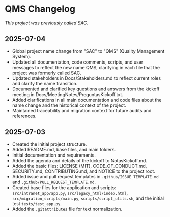 # QMS Changelog

_This project was previously called SAC._

## 2025-07-04

- Global project name change from "SAC" to "QMS" (Quality Management System).
- Updated all documentation, code comments, scripts, and user messages to reflect the new name QMS, clarifying in each file that the project was formerly called SAC.
- Updated stakeholders in Docs/Stakeholders.md to reflect current roles and clarify the name transition.
- Documented and clarified key questions and answers from the kickoff meeting in Docs/MeetingNotes/PreguntasKickoff.txt.
- Added clarifications in all main documentation and code files about the name change and the historical context of the project.
- Maintained traceability and migration context for future audits and references.

## 2025-07-03

- Created the initial project structure.
- Added README.md, base files, and main folders.
- Initial documentation and requirements.
- Added the agenda and details of the kickoff to NotasKickoff.md.
- Added the basic files: LICENSE (MIT), CODE_OF_CONDUCT.md, SECURITY.md, CONTRIBUTING.md, and NOTICE to the project root.
- Added issue and pull request templates in `.github/ISSUE_TEMPLATE.md` and `.github/PULL_REQUEST_TEMPLATE.md`.
- Created base files for the application and scripts: `src/intranet_app/app.py`, `src/legacy_html/index.html`, `src/migration_scripts/main.py`, `scripts/script_utils.sh`, and the initial test `tests/test_app.py`.
- Added the `.gitattributes` file for text normalization.
